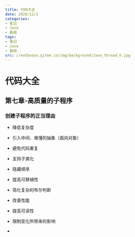```yaml
---
title: 代码大全
date: 2020/12/1
categories:
- 笔记
- Java
- 基础
tags:
- 笔记
- Java
- 基础
src: //eatboooo.gitee.io/img/background/Java_thread_h.jpg
---
```


# 代码大全

## 第七章-高质量的子程序

### 创建子程序的正当理由

- 降低复杂度

- 引入中间、难懂的抽象（面向对象）

- 避免代码重复

- 支持子类化

- 隐藏顺序

- 提高可移植性

- 简化复杂的布尔判断

- 改善性能

- 提高可读性

- 限制变化所带来的影响

- 

  